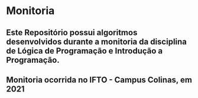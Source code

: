 # Monitoria
## Este Repositório possui algoritmos desenvolvidos durante a monitoria da disciplina de Lógica de Programação e Introdução a Programação.
## Monitoria ocorrida no IFTO - Campus Colinas, em 2021
